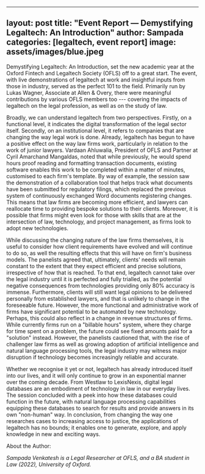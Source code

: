 
---
layout: post
title:  "Event Report — Demystifying Legaltech: An Introduction"
author: Sampada
categories: [legaltech, event report]
image: assets/images/blue.jpeg
---
Demystifying Legaltech: An Introduction, set the new academic year at the Oxford Fintech and Legaltech Society (OFLS) off to a great start. The event, with live demonstrations of legaltech at work and insightful inputs from those in industry, served as the perfect 101 to the field. Primarily run by Lukas Wagner, Associate at Allen & Overy, there were meaningful contributions by various OFLS members too --- covering the impacts of legaltech on the legal profession, as well as on the study of law.

Broadly, we can understand legaltech from two perspectives. Firstly, on a functional level, it indicates the digital transformation of the legal sector itself. Secondly, on an institutional level, it refers to companies that are changing the way legal work is done. Already, legaltech has begun to have a positive effect on the way law firms work, particularly in relation to the work of junior lawyers. Vardaan Ahluwalia, President of OFLS and Partner at Cyril Amarchand Mangaldas, noted that while previously, he would spend hours proof reading and formatting transaction documents, existing software enables this work to be completed within a matter of minutes, customised to each firm's template. By way of example, the session saw the demonstration of a collaboration tool that helps track what documents have been submitted for regulatory filings, which replaced the previous system of continuously exchanged Word documents registering changes. This means that law firms are becoming more efficient, and lawyers can reallocate time to providing bespoke solutions to their clients. Moreover, it is possible that firms might even look for those with skills that are at the intersection of law, technology, and project management, as firms look to adopt new technologies.

While discussing the changing nature of the law firms themselves, it is useful to consider how client requirements have evolved and will continue to do so, as well the resulting effects that this will have on firm's business models. The panelists agreed that, ultimately, clients' needs will remain constant to the extent that they expect efficient and precise solutions, irrespective of how that is reached. To that end, legaltech cannot take over the legal industry until it is perfected and fully trialled, as the potential negative consequences from technologies providing only 80% accuracy is immense. Furthermore, clients will still want legal opinions to be delivered personally from established lawyers, and that is unlikely to change in the foreseeable future. However, the more functional and administrative work of firms have significant potential to be automated by new technology. Perhaps, this could also reflect in a change in revenue structures of firms. While currently firms run on a "billable hours" system, where they charge for time spent on a problem, the future could see fixed amounts paid for a "solution" instead. However, the panelists cautioned that, with the rise of challenger law firms as well as growing adoption of artificial intelligence and natural language processing tools, the legal industry may witness major disruption if technology becomes increasingly reliable and accurate.

Whether we recognise it yet or not, legaltech has already introduced itself into our lives, and it will only continue to grow in an exponential manner over the coming decade. From Westlaw to LexisNexis, digital legal databases are an embodiment of technology in law in our everyday lives. The session concluded with a peek into how these databases could function in the future, with natural language processing capabilities equipping these databases to search for results and provide answers in its own "non-human" way. In conclusion, from changing the way one researches cases to increasing access to justice, the applications of legaltech has no bounds; it enables one to generate, explore, and apply knowledge in new and exciting ways.

About the Author:

_Sampada Venkatesh is a Legal Researcher at OFLS, and a BA student in Law (2022), University of Oxford._
